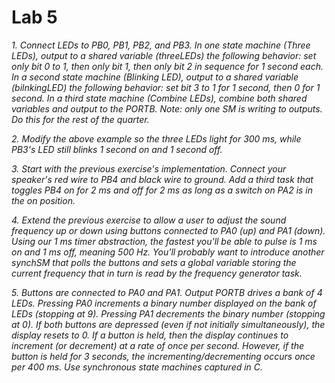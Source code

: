 # Lab 5
*1. Connect LEDs to PB0, PB1, PB2, and PB3. In one state machine (Three LEDs), output to a shared variable (threeLEDs) the following behavior: set only bit 0 to 1, then only bit 1, then only bit 2 in sequence for 1 second each. In a second state machine (Blinking LED), output to a shared variable (bilnkingLED) the following behavior: set bit 3 to 1 for 1 second, then 0 for 1 second. In a third state machine (Combine LEDs), combine both shared variables and output to the PORTB. Note: only one SM is writing to outputs. Do this for the rest of the quarter.*

*2. Modify the above example so the three LEDs light for 300 ms, while PB3's LED still blinks 1 second on and 1 second off.*

*3. Start with the previous exercise's implementation. Connect your speaker's red wire to PB4 and black wire to ground. Add a third task that toggles PB4 on for 2 ms and off for 2 ms as long as a switch on PA2 is in the on position.*

*4. Extend the previous exercise to allow a user to adjust the sound frequency up or down using buttons connected to PA0 (up) and PA1 (down). Using our 1 ms timer abstraction, the fastest you'll be able to pulse is 1 ms on and 1 ms off, meaning 500 Hz. You'll probably want to introduce another synchSM that polls the buttons and sets a global variable storing the current frequency that in turn is read by the frequency generator task.*

*5. Buttons are connected to PA0 and PA1. Output PORTB drives a bank of 4 LEDs. Pressing PA0 increments a binary number displayed on the bank of LEDs (stopping at 9). Pressing PA1 decrements the binary number (stopping at 0). If both buttons are depressed (even if not initially simultaneously), the display resets to 0. If a button is held, then the display continues to increment (or decrement) at a rate of once per second. However, if the button is held for 3 seconds, the incrementing/decrementing occurs once per 400 ms. Use synchronous state machines captured in C.*
